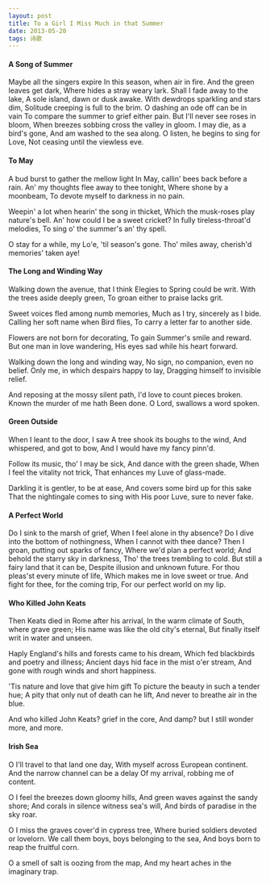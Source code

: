 ```yaml
---
layout: post
title: To a Girl I Miss Much in that Summer
date: 2013-05-20
tags: 诗歌
---
```

#### A Song of Summer
Maybe all the singers expire
 In this season, when air in fire.
And the green leaves get dark,
 Where hides a stray weary lark.
Shall I fade away to the lake,
 A sole island, dawn or dusk awake.
With dewdrops sparkling and stars dim,
 Solitude creeping is full to the brim.
O dashing an ode off can be in vain
 To compare the summer to grief either pain.
But I'll never see roses in bloom,
 When breezes sobbing cross the valley in gloom.
I may die, as a bird's gone,
 And am washed to the sea along.
O listen, he begins to sing for Love,
 Not ceasing until the viewless eve.

#### To May
A bud burst to gather the mellow light
 In May, callin' bees back before a rain.
An' my thoughts flee away to thee tonight,
 Where shone by a moonbeam,
To devote myself to darkness in no pain.
 
Weepin' a lot when hearin' the song in thicket,
 Which the musk-roses play nature's bell.
An' how could I be a sweet cricket?
 In fully tireless-throat'd melodies,
To sing o' the summer's an' thy spell.
 
O stay for a while, my Lo'e, 'til season's gone.
Tho' miles away, cherish'd memories' taken aye!

#### The Long and Winding Way
Walking down the avenue, that I think
 Elegies to Spring could be writ.
With the trees aside deeply green,
 To groan either to praise lacks grit.
 
Sweet voices fled among numb memories,
 Much as I try, sincerely as I bide.
Calling her soft name when Bird flies,
 To carry a letter far to another side.
 
Flowers are not born for decorating,
 To gain Summer's smile and reward.
But one man in love wandering,
 His eyes sad while his heart forward.
 
Walking down the long and winding way,
 No sign, no companion, even no belief.
Only me, in which despairs happy to lay,
 Dragging himself to invisible relief.
 
And reposing at the mossy silent path,
 I'd love to count pieces broken.
Known the murder of me hath
 Been done. O Lord, swallows a word spoken.

#### Green Outside
When I leant to the door, I saw
 A tree shook its boughs to the wind,
And whispered, and got to bow,
 And I would have my fancy pinn'd.
   
Follow its music, tho' I may be sick,
 And dance with the green shade,
When I feel the vitality not trick,
 That enhances my Luve of glass-made.
 
Darkling it is gentler, to be at ease,
 And covers some bird up for this sake
That the nightingale comes to sing with
 His poor Luve, sure to never fake.

#### A Perfect World
Do I sink to the marsh of grief,
 When I feel alone in thy absence?
Do I dive into the bottom of nothingness,
 When I cannot with thee dance?
Then I groan, putting out sparks of fancy,
 Where we'd plan a perfect world;
And behold the starry sky in darkness,
 Tho' the trees trembling to cold.
But still a fairy land that it can be,
 Despite illusion and unknown future.
For thou pleas'st every minute of life,
 Which makes me in love sweet or true.
And fight for thee, for the coming trip,
 For our perfect world on my lip.

#### Who Killed John Keats
Then Keats died in Rome after his arrival,
 In the warm climate of South, where grave green;
His name was like the old city's eternal,
 But finally itself writ in water and unseen.
 
Haply England's hills and forests came to his dream,
 Which fed blackbirds and poetry and illness;
Ancient days hid face in the mist o'er stream,
 And gone with rough winds and short happiness.
 
'Tis nature and love that give him gift
 To picture the beauty in such a tender hue;
A pity that only nut of death can he lift,
 And never to breathe air in the blue.
 
And who killed John Keats? grief in the core,
And damp? but I still wonder more, and more.


#### Irish Sea
O I'll travel to that land one day,
 With myself across European continent.
And the narrow channel can be a delay
 Of my arrival, robbing me of content.
 
O I feel the breezes down gloomy hills,
 And green waves against the sandy shore;
And corals in silence witness sea's will,
 And birds of paradise in the sky roar.
 
O I miss the graves cover'd in cypress tree,
 Where buried soldiers devoted or lovelorn.
We call them boys, boys belonging to the sea,
 And boys born to reap the fruitful corn.
 
O a smell of salt is oozing from the map,
And my heart aches in the imaginary trap.

